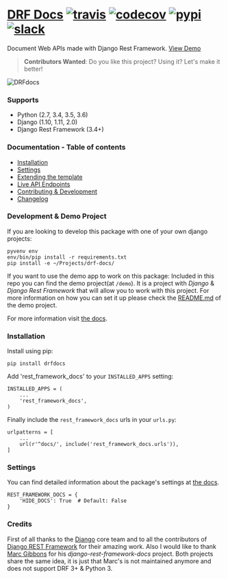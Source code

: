 # [DRF Docs](http://www.drfdocs.com/) [![travis][travis-image]][travis-url] [![codecov][codecov-image]][codecov-url] [![pypi][pypi-image]][pypi-url] [![slack][slack-image]][slack-url]

Document Web APIs made with Django Rest Framework. [View Demo](http://demo.drfdocs.com/)

> **Contributors Wanted**: Do you like this project? Using it? Let's make it better!

![DRFdocs](https://cloud.githubusercontent.com/assets/6333409/13193861/69e82aec-d778-11e5-95c4-77f4ef29e6e5.png)

### Supports

  - Python (2.7, 3.4, 3.5, 3.6)
  - Django (1.10, 1.11, 2.0)
  - Django Rest Framework (3.4+)


### Documentation - Table of contents

  - [Installation](http://drfdocs.com/installation/)
  - [Settings](http://drfdocs.com/settings/)
  - [Extending the template](http://drfdocs.com/templates/)
  - [Live API Endpoints](http://drfdocs.com/live-api/)
  - [Contributing & Development](http://drfdocs.com/contributing/)
  - [Changelog](http://drfdocs.com/changelog/)


### Development & Demo Project
If you are looking to develop this package with one of your own django projects:

    pyvenv env
    env/bin/pip install -r requirements.txt
    pip install -e ~/Projects/drf-docs/

If you want to use the demo app to work on this package:
Included in this repo you can find the demo project(at `/demo`). It is a project with *Django* & *Django Rest Framework* that will allow you to work with this project. For more information on how you can set it up please check the [README.md](demo/README.md) of the demo project.

For more information visit [the docs](http://drfdocs.com/contributing/).

### Installation

Install using pip:

    pip install drfdocs

Add 'rest_framework_docs' to your `INSTALLED_APPS` setting:

    INSTALLED_APPS = (
        ...
        'rest_framework_docs',
    )

Finally include the `rest_framework_docs` urls in your `urls.py`:

    urlpatterns = [
        ...
        url(r'^docs/', include('rest_framework_docs.urls')),
    ]


### Settings
You can find detailed information about the package's settings at [the docs](http://drfdocs.com/settings/).

    REST_FRAMEWORK_DOCS = {
        'HIDE_DOCS': True  # Default: False
    }


### Credits

First of all thanks to the [Django](http://www.djangoproject.com/) core team and to all the contributors of [Django REST Framework](http://www.django-rest-framework.org/) for their amazing work. Also I would like to thank [Marc Gibbons](https://github.com/marcgibbons) for his *django-rest-framework-docs* project. Both projects share the same idea, it is just that Marc's is not maintained anymore and does not support DRF 3+ & Python 3.

[travis-image]: https://travis-ci.org/manosim/django-rest-framework-docs.svg?branch=master
[travis-url]: https://travis-ci.org/manosim/django-rest-framework-docs

[pypi-image]: https://badge.fury.io/py/drfdocs.svg
[pypi-url]: https://pypi.python.org/pypi/drfdocs/

[codecov-image]: https://codecov.io/github/manosim/django-rest-framework-docs/coverage.svg?branch=master
[codecov-url]:https://codecov.io/github/manosim/django-rest-framework-docs?branch=master

[slack-image]: https://img.shields.io/badge/slack-pythondev/drfdocs-e01563.svg
[slack-url]: https://pythondev.slack.com
